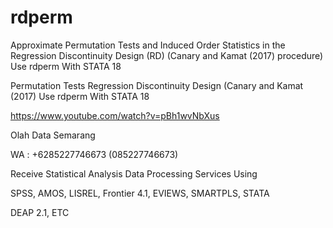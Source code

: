 # rdperm
Approximate Permutation Tests and Induced Order Statistics in the Regression Discontinuity Design (RD) (Canary and Kamat (2017) procedure) Use rdperm With STATA 18

Permutation Tests Regression Discontinuity Design (Canary and Kamat (2017) Use rdperm With STATA 18

https://www.youtube.com/watch?v=pBh1wvNbXus

Olah Data Semarang

WA : +6285227746673 (085227746673)

Receive Statistical Analysis Data Processing Services Using

SPSS, AMOS, LISREL, Frontier 4.1, EVIEWS, SMARTPLS, STATA

DEAP 2.1, ETC
